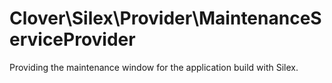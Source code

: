Clover\Silex\Provider\MaintenanceServiceProvider
================================================

Providing the maintenance window for the application build with Silex.
